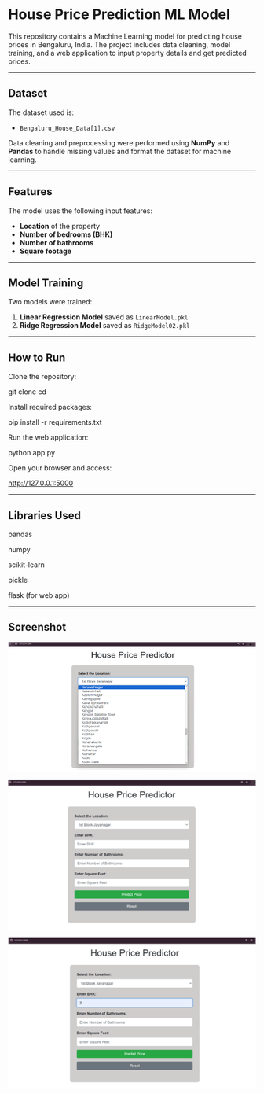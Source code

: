 # House Price Prediction ML Model

This repository contains a Machine Learning model for predicting house prices in Bengaluru, India. The project includes data cleaning, model training, and a web application to input property details and get predicted prices.

---

## Dataset

The dataset used is:

- `Bengaluru_House_Data[1].csv`

Data cleaning and preprocessing were performed using **NumPy** and **Pandas** to handle missing values and format the dataset for machine learning.

---

## Features

The model uses the following input features:

- **Location** of the property
- **Number of bedrooms (BHK)**
- **Number of bathrooms**
- **Square footage**

---

## Model Training

Two models were trained:

1. **Linear Regression Model** saved as `LinearModel.pkl`
2. **Ridge Regression Model** saved as `RidgeModel02.pkl`

---

## How to Run

Clone the repository:

git clone <repository-url>
cd <repository-folder>


Install required packages:

pip install -r requirements.txt


Run the web application:

python app.py


Open your browser and access:

http://127.0.0.1:5000

---

## Libraries Used

pandas

numpy

scikit-learn

pickle

flask (for web app)

---

## Screenshot 

![Sample1](images/img1.png)

![Sample2](images/img2.png)

![Sample3](images/img3.png)
